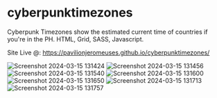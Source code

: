 # cyberpunktimezones
Cyberpunk Timezones show the estimated current time of countries if you're in the PH. HTML, Grid, SASS, Javascript.

Site Live @: https://pavilionjeromeuses.github.io/cyberpunktimezones/

![Screenshot 2024-03-15 131424](https://github.com/pavilionjeromeuses/cyberpunktimezones/assets/155218546/57ce20e4-a3be-4471-aa80-804c03f92413)
![Screenshot 2024-03-15 131456](https://github.com/pavilionjeromeuses/cyberpunktimezones/assets/155218546/42fee118-20c0-4d5a-87ff-7cbe0aeeef01)
![Screenshot 2024-03-15 131540](https://github.com/pavilionjeromeuses/cyberpunktimezones/assets/155218546/361ba8cc-c6cd-433c-a8ea-86cecf3bbc6e)
![Screenshot 2024-03-15 131600](https://github.com/pavilionjeromeuses/cyberpunktimezones/assets/155218546/9bfef394-32a1-452f-b33f-da0cfd26e74a)
![Screenshot 2024-03-15 131650](https://github.com/pavilionjeromeuses/cyberpunktimezones/assets/155218546/77b176ab-6dd9-44e7-8647-a22fa3104245)
![Screenshot 2024-03-15 131713](https://github.com/pavilionjeromeuses/cyberpunktimezones/assets/155218546/13968ba1-0cd5-4b8d-ba11-ed7d3a96ed24)
![Screenshot 2024-03-15 131757](https://github.com/pavilionjeromeuses/cyberpunktimezones/assets/155218546/433588e4-8fa3-49ab-afd4-c44ac8723d7c)
